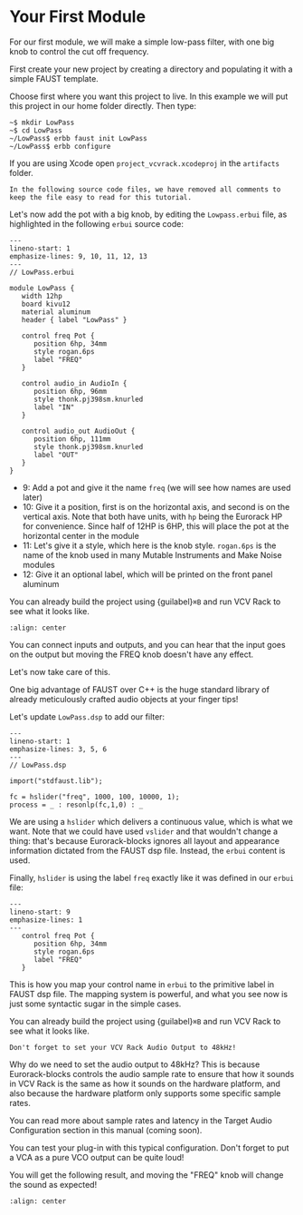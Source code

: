 # Your First Module

For our first module, we will make a simple low-pass filter, with one big knob to control
the cut off frequency.

First create your new project by creating a directory and populating it with a simple FAUST template.

Choose first where you want this project to live. In this example we will put this project in
our home folder directly. Then type:

```shell-session
~$ mkdir LowPass
~$ cd LowPass
~/LowPass$ erbb faust init LowPass
~/LowPass$ erbb configure
```

If you are using Xcode open `project_vcvrack.xcodeproj` in the `artifacts` folder.

```{note}
In the following source code files, we have removed all comments to
keep the file easy to read for this tutorial.
```

Let's now add the pot with a big knob, by editing the `Lowpass.erbui` file,
as highlighted in the following `erbui` source code:

```{code-block} erbui
---
lineno-start: 1
emphasize-lines: 9, 10, 11, 12, 13
---
// LowPass.erbui

module LowPass {
   width 12hp
   board kivu12
   material aluminum
   header { label "LowPass" }

   control freq Pot {
      position 6hp, 34mm
      style rogan.6ps
      label "FREQ"
   }

   control audio_in AudioIn {
      position 6hp, 96mm
      style thonk.pj398sm.knurled
      label "IN"
   }

   control audio_out AudioOut {
      position 6hp, 111mm
      style thonk.pj398sm.knurled
      label "OUT"
   }
}
```

- 9: Add a pot and give it the name `freq` (we will see how names are used later)
- 10: Give it a position, first is on the horizontal axis, and second is on the vertical axis.
   Note that both have units, with `hp` being the Eurorack HP for convenience.
   Since half of 12HP is 6HP, this will place the pot at the horizontal center in the module
- 11: Let's give it a style, which here is the knob style. `rogan.6ps` is the name of the knob used
   in many Mutable Instruments and Make Noise modules
- 12: Give it an optional label, which will be printed on the front panel aluminum

You can already build the project using {guilabel}`⌘B` and run VCV Rack to see what it looks like.

```{image} first-add-freq.png
:align: center
```

You can connect inputs and outputs, and you can hear that the input goes on the output
but moving the FREQ knob doesn't have any effect.

Let's now take care of this. 

One big advantage of FAUST over C++ is the huge standard library of already meticulously
crafted audio objects at your finger tips!

Let's update `LowPass.dsp` to add our filter:

```{code-block} faust
---
lineno-start: 1
emphasize-lines: 3, 5, 6
---
// LowPass.dsp

import("stdfaust.lib");

fc = hslider("freq", 1000, 100, 10000, 1);
process = _ : resonlp(fc,1,0) : _
```

We are using a `hslider` which delivers a continuous value, which is what we want. Note
that we could have used `vslider` and that wouldn't change a thing:
that's because Eurorack-blocks ignores all layout and appearance information dictated from
the FAUST dsp file. Instead, the `erbui` content is used.

Finally, `hslider` is using the label `freq` exactly like it was defined in our `erbui` file:

```{code-block} erbui
---
lineno-start: 9
emphasize-lines: 1
---
   control freq Pot {
      position 6hp, 34mm
      style rogan.6ps
      label "FREQ"
   }
```

This is how you map your control name in `erbui` to the primitive label in FAUST dsp file.
The mapping system is powerful, and what you see now is just some syntactic sugar in the
simple cases.

You can already build the project using {guilabel}`⌘B` and run VCV Rack to see what it looks like.

```{important}
Don't forget to set your VCV Rack Audio Output to 48kHz!
```

Why do we need to set the audio output to 48kHz?
This is because Eurorack-blocks controls the audio sample rate to ensure that how it
sounds in VCV Rack is the same as how it sounds on the hardware platform, and also
because the hardware platform only supports some specific sample rates.

You can read more about sample rates and latency in the Target Audio Configuration section
in this manual (coming soon).

You can test your plug-in with this typical configuration. Don't forget to put a VCA as a pure
VCO output can be quite loud!

You will get the following result, and moving the "FREQ" knob will change the sound as expected!

```{image} first-add-filter.png
:align: center
```
